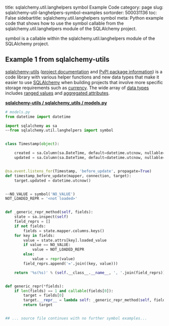 title: sqlalchemy.util.langhelpers symbol Example Code
category: page
slug: sqlalchemy-util-langhelpers-symbol-examples
sortorder: 500031136
toc: False
sidebartitle: sqlalchemy.util.langhelpers symbol
meta: Python example code that shows how to use the symbol callable from the sqlalchemy.util.langhelpers module of the SQLAlchemy project.


symbol is a callable within the sqlalchemy.util.langhelpers module of the SQLAlchemy project.


## Example 1 from sqlalchemy-utils
[sqlalchemy-utils](https://github.com/kvesteri/sqlalchemy-utils)
([project documentation](https://sqlalchemy-utils.readthedocs.io/en/latest/)
and
[PyPI package information](https://pypi.org/project/SQLAlchemy-Utils/))
is a code library with various helper functions and new data types
that make it easier to use [SQLAlchemy](/sqlalchemy.html) when building
projects that involve more specific storage requirements such as
[currency](https://sqlalchemy-utils.readthedocs.io/en/latest/data_types.html#module-sqlalchemy_utils.types.currency).
The wide array of
[data types](https://sqlalchemy-utils.readthedocs.io/en/latest/data_types.html)
includes [ranged values](https://sqlalchemy-utils.readthedocs.io/en/latest/range_data_types.html)
and [aggregated attributes](https://sqlalchemy-utils.readthedocs.io/en/latest/aggregates.html).

[**sqlalchemy-utils / sqlalchemy_utils / models.py**](https://github.com/kvesteri/sqlalchemy-utils/blob/master/sqlalchemy_utils/./models.py)

```python
# models.py
from datetime import datetime

import sqlalchemy as sa
~~from sqlalchemy.util.langhelpers import symbol


class Timestamp(object):

    created = sa.Column(sa.DateTime, default=datetime.utcnow, nullable=False)
    updated = sa.Column(sa.DateTime, default=datetime.utcnow, nullable=False)


@sa.event.listens_for(Timestamp, 'before_update', propagate=True)
def timestamp_before_update(mapper, connection, target):
    target.updated = datetime.utcnow()


~~NO_VALUE = symbol('NO_VALUE')
NOT_LOADED_REPR = '<not loaded>'


def _generic_repr_method(self, fields):
    state = sa.inspect(self)
    field_reprs = []
    if not fields:
        fields = state.mapper.columns.keys()
    for key in fields:
        value = state.attrs[key].loaded_value
        if value == NO_VALUE:
            value = NOT_LOADED_REPR
        else:
            value = repr(value)
        field_reprs.append('='.join((key, value)))

    return '%s(%s)' % (self.__class__.__name__, ', '.join(field_reprs))


def generic_repr(*fields):
    if len(fields) == 1 and callable(fields[0]):
        target = fields[0]
        target.__repr__ = lambda self: _generic_repr_method(self, fields=None)
        return target


## ... source file continues with no further symbol examples...

```

